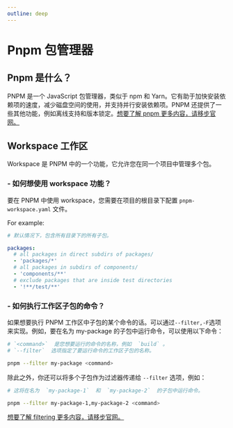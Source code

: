 ```yaml
---
outline: deep
---
```


# Pnpm 包管理器

## Pnpm 是什么？

PNPM 是一个 JavaScript 包管理器，类似于 npm 和 Yarn。它有助于加快安装依赖项的速度，减少磁盘空间的使用，并支持并行安装依赖项。PNPM 还提供了一些其他功能，例如离线支持和版本锁定。[想要了解 pnpm 更多内容，请移步官网。](https://pnpm.io/motivation)


## Workspace 工作区

Workspace 是 PNPM 中的一个功能，它允许您在同一个项目中管理多个包。

### - 如何想使用 workspace 功能？

要在 PNPM 中使用 workspace，您需要在项目的根目录下配置 `pnpm-workspace.yaml` 文件。

For example:

```yaml
# 默认情况下，包含所有目录下的所有子包。

packages:
  # all packages in direct subdirs of packages/
  - 'packages/*'
  # all packages in subdirs of components/
  - 'components/**'
  # exclude packages that are inside test directories
  - '!**/test/**'
```


### - 如何执行工作区子包的命令？

如果想要执行 PNPM 工作区中子包的某个命令的话。可以通过`--filter,-F`选项来实现。例如，要在名为 my-package 的子包中运行命令，可以使用以下命令：

```bash
# `<command>`  是您想要运行的命令的名称，例如  `build` 。
# `--filter`  选项指定了要运行命令的工作区子包的名称。

pnpm --filter my-package <command>
```

除此之外，你还可以将多个子包作为过滤器传递给  `--filter`  选项，例如：

```bash
# 这将在名为  `my-package-1`  和  `my-package-2`  的子包中运行命令。

pnpm --filter my-package-1,my-package-2 <command>
```



[想要了解 filtering 更多内容，请移步官网。](https://pnpm.io/filtering)